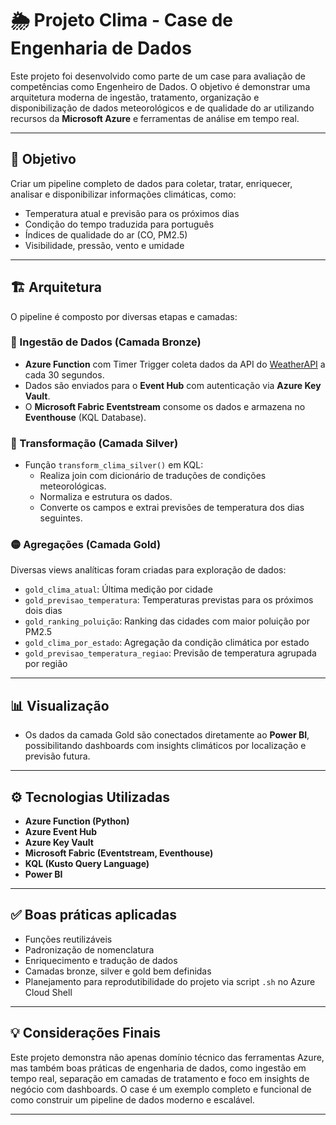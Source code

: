# 🌦️ Projeto Clima - Case de Engenharia de Dados

Este projeto foi desenvolvido como parte de um case para avaliação de competências como Engenheiro de Dados. O objetivo é demonstrar uma arquitetura moderna de ingestão, tratamento, organização e disponibilização de dados meteorológicos e de qualidade do ar utilizando recursos da **Microsoft Azure** e ferramentas de análise em tempo real.

---

## 🚀 Objetivo

Criar um pipeline completo de dados para coletar, tratar, enriquecer, analisar e disponibilizar informações climáticas, como:
- Temperatura atual e previsão para os próximos dias
- Condição do tempo traduzida para português
- Índices de qualidade do ar (CO, PM2.5)
- Visibilidade, pressão, vento e umidade

---

## 🏗️ Arquitetura

O pipeline é composto por diversas etapas e camadas:

### 🔹 Ingestão de Dados (Camada Bronze)
- **Azure Function** com Timer Trigger coleta dados da API do [WeatherAPI](https://www.weatherapi.com/) a cada 30 segundos.
- Dados são enviados para o **Event Hub** com autenticação via **Azure Key Vault**.
- O **Microsoft Fabric Eventstream** consome os dados e armazena no **Eventhouse** (KQL Database).

### 🔸 Transformação (Camada Silver)
- Função `transform_clima_silver()` em KQL:
  - Realiza join com dicionário de traduções de condições meteorológicas.
  - Normaliza e estrutura os dados.
  - Converte os campos e extrai previsões de temperatura dos dias seguintes.

### 🟡 Agregações (Camada Gold)
Diversas views analíticas foram criadas para exploração de dados:

- `gold_clima_atual`: Última medição por cidade
- `gold_previsao_temperatura`: Temperaturas previstas para os próximos dois dias
- `gold_ranking_poluição`: Ranking das cidades com maior poluição por PM2.5
- `gold_clima_por_estado`: Agregação da condição climática por estado
- `gold_previsao_temperatura_regiao`: Previsão de temperatura agrupada por região

---

## 📊 Visualização

- Os dados da camada Gold são conectados diretamente ao **Power BI**, possibilitando dashboards com insights climáticos por localização e previsão futura.

---

## ⚙️ Tecnologias Utilizadas

- **Azure Function (Python)**  
- **Azure Event Hub**  
- **Azure Key Vault**  
- **Microsoft Fabric (Eventstream, Eventhouse)**  
- **KQL (Kusto Query Language)**  
- **Power BI**  

---

## ✅ Boas práticas aplicadas

- Funções reutilizáveis
- Padronização de nomenclatura
- Enriquecimento e tradução de dados
- Camadas bronze, silver e gold bem definidas
- Planejamento para reprodutibilidade do projeto via script `.sh` no Azure Cloud Shell

---

## 💡 Considerações Finais

Este projeto demonstra não apenas domínio técnico das ferramentas Azure, mas também boas práticas de engenharia de dados, como ingestão em tempo real, separação em camadas de tratamento e foco em insights de negócio com dashboards. O case é um exemplo completo e funcional de como construir um pipeline de dados moderno e escalável.

---

